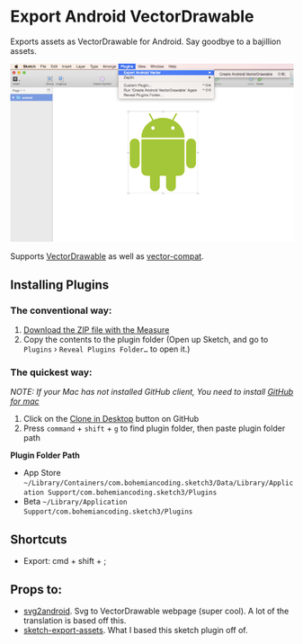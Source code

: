# Export Android VectorDrawable

Exports assets as VectorDrawable for Android. Say goodbye to a bajillion assets.

![screenshot](img/screenshot1.png)

Supports [VectorDrawable] as well as [vector-compat].

## Installing Plugins
### The conventional way:
1. [Download the ZIP file with the Measure](https://github.com/jacobmoncur/SketchVectorDrawable/archive/master.zip)
2. Copy the contents to the plugin folder (Open up Sketch, and go to `Plugins` › `Reveal Plugins Folder…` to open it.)

### The quickest way:

_NOTE: If your Mac has not installed GitHub client, You need to install [GitHub for mac](https://mac.github.com)_

1. Click on the [Clone in Desktop](github-mac://openRepo/https://github.com/jacobmoncur/SketchVectorDrawable) button on GitHub
2. Press `command` + `shift` + `g` to find plugin folder, then paste plugin folder path

**Plugin Folder Path**

* App Store `~/Library/Containers/com.bohemiancoding.sketch3/Data/Library/Application Support/com.bohemiancoding.sketch3/Plugins`
* Beta `~/Library/Application Support/com.bohemiancoding.sketch3/Plugins`

## Shortcuts

* Export: cmd + shift + ;

## Props to:

* [svg2android]. Svg to VectorDrawable webpage (super cool). A lot of the translation is based off this.
* [sketch-export-assets]. What I based this sketch plugin off of.

[svg2android]:https://github.com/inloop/svg2android
[sketch-export-assets]:https://github.com/geertwille/sketch-export-assets
[VectorDrawable]:https://developer.android.com/reference/android/graphics/drawable/VectorDrawable.html
[vector-compat]:https://github.com/wnafee/vector-compat
